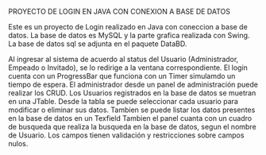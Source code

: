 
PROYECTO DE LOGIN EN JAVA CON CONEXION A BASE DE DATOS

Este es un proyecto de Login realizado en Java con coneccion a base de datos.
La base de datos es MySQL y la parte grafica realizada con Swing.
La base de datos sql se adjunta en el paquete DataBD.


Al ingresar al sistema de acuerdo al status del Usuario (Administrador, Empeado o Invitado),
se lo redirige a la ventana correspondiente. 
El login cuenta con un ProgressBar que funciona con un Timer simulamdo un tiempo de espera.
El administrador desde un panel de administración puede realizar los CRUD. 
Los Usuarios registrados en la base de datos se muetran en una JTable.
Desde la tabla se puede seleccionar cada usuario para modificar o eliminar sus datos.
Tambien se puede listar los datos presentes en la base de datos en un Texfield
Tambien el panel cuanta con un cuadro de busqueda que realiza la busqueda en la base de datos, segun el nombre de Usuario.
Los campos tienen validación y restricciones sobre campos nulos.
 